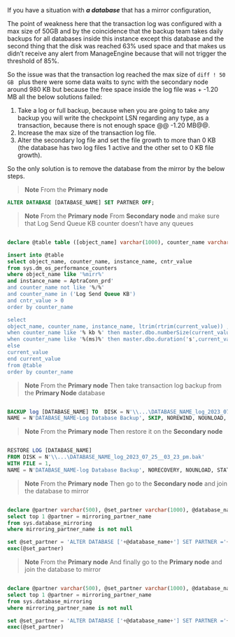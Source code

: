 If you have a situation with ***a database***  that has a mirror configuration, 

The point of weakness here that the transaction log was configured with a max size of 50GB and by the coincidence that the backup team takes daily backups for all databases inside this instance except this database and the second thing that the disk was reached 63% used space and that makes us didn’t receive any alert from ManageEngine because that will not trigger the threshold of 85%.

So the issue was that the transaction log reached the max size of ```diff ! 50 GB ``` plus there were some data waits to sync with the secondary node around 980 KB but because the free space inside the log file was + -1.20 MB all the below solutions failed:
1.	Take a log or full backup, because when you are going to take any backup you will write the checkpoint LSN regarding any type, as a transaction, because there is not enough space @@ -1.20 MB@@.
2.	Increase the max size of the transaction log file.
3.	Alter the secondary log file and set the file growth to more than 0 KB (the database has two log files 1 active and the other set to 0 KB file growth).

So the only solution is to remove the database from the mirror by the below steps.

> **Note**
> From the **Primary node**

```SQL
ALTER DATABASE [DATABASE_NAME] SET PARTNER OFF;
```

> **Note**
> From the **Primary node** From **Secondary node** and make sure that Log Send Queue KB counter doesn’t have any queues

```SQL

declare @table table ([object_name] varchar(1000), counter_name varchar(1000), instance_name varchar(1000), current_value varchar(200))

insert into @table
select object_name, counter_name, instance_name, cntr_value
from sys.dm_os_performance_counters
where object_name like '%mirr%'
and instance_name = AptraConn_prd'
and counter_name not like '%/%'
and counter_name in ('Log Send Queue KB')
and cntr_value > 0 
order by counter_name

select 
object_name, counter_name, instance_name, ltrim(rtrim(current_value)) , case 
when counter_name like '% kb %' then master.dbo.numberSize(current_value,'KB')
when counter_name like '%(ms)%' then master.dbo.duration('s',current_value/1000) 
else 
current_value
end current_value
from @table
order by counter_name
```

> **Note**
> From the **Primary node** Then take transaction log backup from the **Primary Node** database

```SQL

BACKUP log [DATABASE_NAME] TO  DISK = N'\\...\DATABASE_NAME_log_2023_07_25__03_23_pm.bak' WITH NOFORMAT, NOINIT,  
NAME = N'DATABASE_NAME-Log Database Backup', SKIP, NOREWIND, NOUNLOAD, COMPRESSION, STATS = 1
```

> **Note**
> From the **Primary node** Then restore it on the **Secondary node**

```SQL

RESTORE LOG [DATABASE_NAME]
FROM DISK = N'\\...\DATABASE_NAME_log_2023_07_25__03_23_pm.bak'
WITH FILE = 1,
NAME = N'DATABASE_NAME-log Database Backup', NORECOVERY, NOUNLOAD, STATS = 1
```

> **Note**
> From the **Primary node** Then go to the **Secondary node** and join the database to mirror

```SQL

declare @partner varchar(500), @set_partner varchar(1000), @database_name varchar(500) = 'DATABASE_NAME'
select top 1 @partner = mirroring_partner_name 
from sys.database_mirroring
where mirroring_partner_name is not null

set @set_partner = 'ALTER DATABASE ['+@database_name+'] SET PARTNER ='+''''+@partner+''''
exec(@set_partner)
```

> **Note**
> From the **Primary node** And finally go to the **Primary node** and join the database to mirror

```SQL

declare @partner varchar(500), @set_partner varchar(1000), @database_name varchar(500) = 'DATABASE_NAME'
select top 1 @partner = mirroring_partner_name 
from sys.database_mirroring
where mirroring_partner_name is not null

set @set_partner = 'ALTER DATABASE ['+@database_name+'] SET PARTNER ='+''''+@partner+''''
exec(@set_partner)
```
